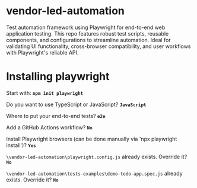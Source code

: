 # vendor-led-automation
Test automation framework using Playwright for end-to-end web application testing. This repo features robust test scripts, reusable components, and configurations to streamline automation. Ideal for validating UI functionality, cross-browser compatibility, and user workflows with Playwright's reliable API.

# Installing playwright
Start with:
**`npm init playwright`**

Do you want to use TypeScript or JavaScript? **`JavaScript`**

Where to put your end-to-end tests? **`e2e`**

Add a GitHub Actions workflow? **`No`**

Install Playwright browsers (can be done manually via 'npx playwright install')? **`Yes`**

`\vendor-led-automation\playwright.config.js` already exists. Override it? **`No`**

`\vendor-led-automation\tests-examples\demo-todo-app.spec.js` already exists. Override it? **`No`**

